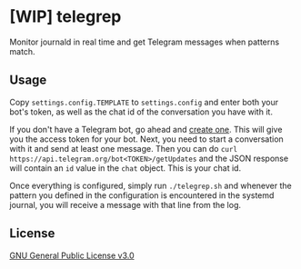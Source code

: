 # [WIP] telegrep
Monitor journald in real time and get Telegram messages when patterns match.

## Usage
Copy `settings.config.TEMPLATE` to `settings.config` and enter both your bot's
token, as well as the chat id of the conversation you have with it.

If you don't have a Telegram bot, go ahead and
[create one](https://core.telegram.org/bots).
This will give you the access token for your bot.
Next, you need to start a conversation with it and send at least one message.
Then you can do `curl https://api.telegram.org/bot<TOKEN>/getUpdates` and
the JSON response will contain an `id` value in the `chat` object.
This is your chat id.

Once everything is configured, simply run `./telegrep.sh` and whenever the
pattern you defined in the configuration is encountered in the systemd journal,
you will receive a message with that line from the log.

## License
[GNU General Public License v3.0](LICENSE)

